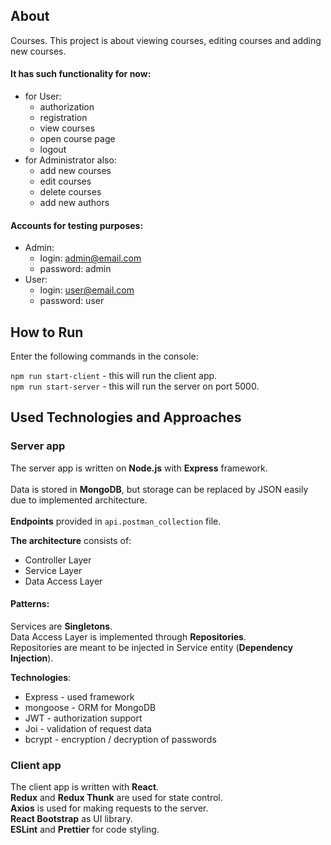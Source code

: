## About

Courses. This project is about viewing courses, editing courses and adding new courses.
#### It has such functionality for now:  
- for User:
  - authorization
  - registration
  - view courses
  - open course page
  - logout
- for Administrator also:
  - add new courses
  - edit courses
  - delete courses
  - add new authors

#### Accounts for testing purposes:
  - Admin: 
    - login: admin@email.com
    - password: admin
  - User:
    - login: user@email.com
    - password: user

## How to Run

Enter the following commands in the console: 

`npm run start-client` - this will run the client app. \
`npm run start-server` - this will run the server on port 5000. 

## Used Technologies and Approaches

### Server app

The server app is written on **Node.js** with **Express** framework. \
\
Data is stored in **MongoDB**, but storage can be replaced by JSON
easily due to implemented architecture.\
\
**Endpoints** provided in `api.postman_collection` file.


 **The architecture** consists of:
  - Controller Layer
  - Service Layer
  - Data Access Layer

#### Patterns: 
Services are **Singletons**. \
Data Access Layer is implemented through **Repositories**. \
Repositories are meant to be injected in Service entity (**Dependency Injection**).

**Technologies**:
  - Express - used framework
  - mongoose - ORM for MongoDB
  - JWT - authorization support
  - Joi - validation of request data
  - bcrypt - encryption / decryption of passwords

### Client app

The client app is written with **React**. \
**Redux** and **Redux Thunk** are used for state control. \
**Axios** is used for making requests to the server. \
**React Bootstrap** as UI library. \
**ESLint** and **Prettier** for code styling.
